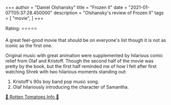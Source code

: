 +++
author = "Daniel Olshansky"
title = "Frozen II"
date = "2021-01-07T05:37:28.450000"
description = "Olshansky's review of Frozen II"
tags = [
    "movie",
]
+++

Rating: ⭐⭐⭐⭐⭐

A great feel-good movie that should be on everyone's list though it is not as iconic as the first one.

Original music with great animation were supplemented by hilarious comic relief from Olaf and Kristoff. Though the second half of the movie was pretty by the book, but the first half reminded me of how I felt after first watching Shrek with two hilarious moments standing out:

1. Kristoff's 90s boy band pop music song.
2. Olaf hilariously introducing the character of Samantha.

[🍅 Rotten Tomatoes Info 🍅](https://www.rottentomatoes.com//m/frozen_ii)